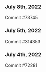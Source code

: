 ### July 8th, 2022

Commit #73745

### July 5th, 2022

Commit #314353


### July 4th, 2022

Commit #72281

